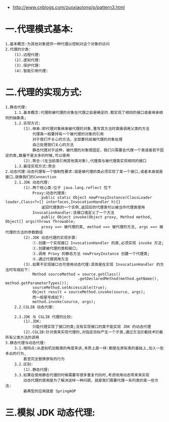 * http://www.cnblogs.com/zuoxiaolong/p/pattern3.html
# 一.代理模式基本:
    1.基本概念:为其他对象提供一种代理以控制对这个对象的访问
    2.代理的分类:
        (1).远程代理:
        (2).虚拟代理:
        (3).保护代理:
        (4).智能引用代理:
# 二.代理的实现方式:
    1.静态代理:
        1.1.基本概念:代理和被代理的对象在代理之前是确定的.都实现了相同的接口或者继承相同的抽象类;
        1.2.实现方式:
            (1).继承:即代理对象继承被代理的对象,重写其方法时直接调用父类的方法
                代理类一般要持有一个被代理的对象的引用
                对于我们不关心的方法，全部委托给被代理的对象处理
                自己处理我们关心的方法
                静态代理对于这种，被代理的对象很固定，我们只需要去代理一个类或者若干固定的类,数量不是太多的时候,可以使用
            (2).聚合:(在当前类引用其他类对象),代理类与被代理类实现相同的接口
        1.3.最佳实现方式:聚合
    2.动态代理:动态代理有一个强制性要求:就是被代理的类必须实现了某一个接口,或者本身就是接口,就像我们的Connection
        2.1.JDK 动态代理:
            (1).两个核心类:位于 java.lang.reflect 包下
                Proxy:动态代理类:
                    public static Object newProxyInstance(ClassLoader loader,Class<?>[] interfaces,InvocationHandler h){}
                    返回代理类的一个实例,返回后的代理类可以被当作代理类使用
                InvocationHandler:该接口值定义了一个方法
                    public Object invoke(Object proxy, Method method, Object[] args)throws Throwable;
                    proxy ==> 被代理的类, method ==> 被代理的方法, args ==> 被代理的方法的参数数组
            (2).JDK 动态代理的实现步骤:
                ①.创建一个实现接口 InvocationHandler 的类,必须实现 invoke 方法;
                ②.创建被代理的类和接口;
                ③.调用 Proxy 的静态方法 newProxyInstance 创建一个代理类;
                ④.通过代理调用方法
            (3).如果不实现接口也可使用动态代理:具体是在实现 InvocationHandler 的方法时写成如下:
                Method sourceMethod = source.getClass()
                                    .getDeclaredMethod(method.getName(), method.getParameterTypes());
                sourceMethod.setAccessible(true);
                Object result = sourceMethod.invoke(source, args);
                而一般是写成如下:
                method.invoke(source, args);
        2.2.CGLIB 动态代理:

        2.3.JDK 与 CGLIB 代理的比较:
            (1).JDK:
                只能代理实现了接口的类;没有实现接口的类不能实现 JDK 的动态代理
            (2).CGLIB:针对类来实现代理的,对指定目标产生一个子类,通过方法拦截技术拦截所有父类方法的调用
    3.静态代理与动态代理:
        3.1.相同点:从虚拟机加载类的角度来讲,本质上是一样:都是在原有类的基础上,加入一些多出的行为,
            甚至完全替换原有的行为
        3.2.区别:
            (1).静态代理:
        3.3.如果在使用静态代理的时候需要写很多重复代码时,考虑改用动态带来来实现
            动态代理的使用是为了解决这样一种问题，就是我们需要代理一系列类的某一些方法:
            最典型的应用就是 SpringAOP
# 三.模拟 JDK 动态代理:


